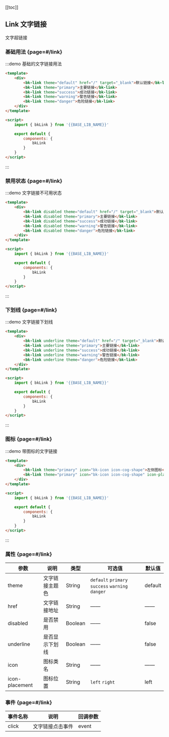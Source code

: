 <script>
    import { bkLink } from '@'

    export default {
        components: {
            bkLink
        },
        data () {
            return {}
        }
    }
</script>

[[toc]]

## Link 文字链接

文字超链接

### 基础用法 {page=#/link}

:::demo 基础的文字链接用法

```html
<template>
    <div>
        <bk-link theme="default" href="/" target="_blank">默认链接</bk-link>
        <bk-link theme="primary">主要链接</bk-link>
        <bk-link theme="success">成功链接</bk-link>
        <bk-link theme="warning">警告链接</bk-link>
        <bk-link theme="danger">危险链接</bk-link>
    </div>
</template>

<script>
    import { bkLink } from '{{BASE_LIB_NAME}}'

    export default {
        components: {
            bkLink
        }
    }
</script>
```
:::

### 禁用状态 {page=#/link}

:::demo 文字链接不可用状态

```html
<template>
    <div>
        <bk-link disabled theme="default" href="/" target="_blank">默认链接</bk-link>
        <bk-link disabled theme="primary">主要链接</bk-link>
        <bk-link disabled theme="success">成功链接</bk-link>
        <bk-link disabled theme="warning">警告链接</bk-link>
        <bk-link disabled theme="danger">危险链接</bk-link>
    </div>
</template>

<script>
    import { bkLink } from '{{BASE_LIB_NAME}}'

    export default {
        components: {
            bkLink
        }
    }
</script>
```
:::

### 下划线 {page=#/link}

:::demo 文字链接下划线

```html
<template>
    <div>
        <bk-link underline theme="default" href="/" target="_blank">默认链接</bk-link>
        <bk-link underline theme="primary">主要链接</bk-link>
        <bk-link underline theme="success">成功链接</bk-link>
        <bk-link underline theme="warning">警告链接</bk-link>
        <bk-link underline theme="danger">危险链接</bk-link>
    </div>
</template>

<script>
    import { bkLink } from '{{BASE_LIB_NAME}}'

    export default {
        components: {
            bkLink
        }
    }
</script>
```
:::

### 图标 {page=#/link}

:::demo 带图标的文字链接

```html
<template>
    <div>
        <bk-link theme="primary" icon="bk-icon icon-cog-shape">左侧图标</bk-link>
        <bk-link theme="primary" icon="bk-icon icon-cog-shape" icon-placement="right">右侧图标</bk-link>
    </div>
</template>

<script>
    import { bkLink } from '{{BASE_LIB_NAME}}'

    export default {
        components: {
            bkLink
        }
    }
</script>
```
:::

### 属性 {page=#/link}
| 参数 | 说明 | 类型 | 可选值 | 默认值 |
|------|------|------|------|------|
| theme | 文字链接主题色| String | `default` `primary` `success` `warning` `danger` | default |
| href | 文字链接地址 | String | —— | —— |
| disabled | 是否禁用 | Boolean | —— | false |
| underline | 是否显示下划线 | Boolean | —— | false |
| icon | 图标类名 | String | —— | —— |
| icon-placement | 图标位置 | String | `left` `right` | left |

### 事件 {page=#/link}
| 事件名称 | 说明 | 回调参数 |
|------|------|------|
| click | 文字链接点击事件 | event |
